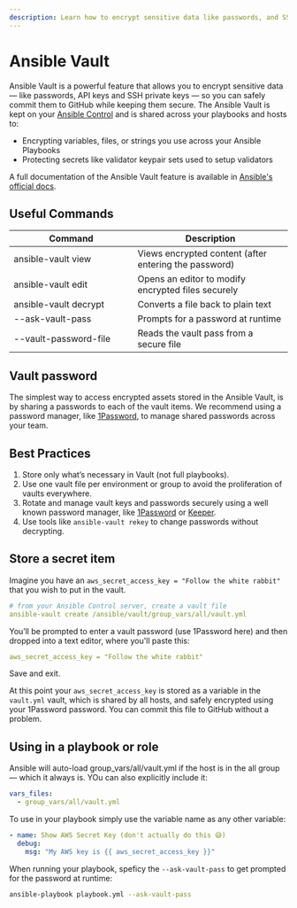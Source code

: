```yaml
---
description: Learn how to encrypt sensitive data like passwords, and SSH private keys
---
```


# Ansible Vault

Ansible Vault is a powerful feature that allows you to encrypt sensitive data — like passwords, API keys and SSH private keys — so you can safely commit them to GitHub while keeping them secure. The Ansible Vault is kept on your [Ansible Control](../hayek-validator-kit/ansible-control.md) and is shared across your playbooks and hosts to:

* Encrypting variables, files, or strings you use across your Ansible Playbooks
* Protecting secrets like validator keypair sets used to setup validators

A full documentation of the Ansible Vault feature is available in [Ansible's official docs](https://docs.ansible.com/ansible/2.9/user_guide/vault.html).

## Useful Commands

<table><thead><tr><th width="208.18359375">Command</th><th>Description</th></tr></thead><tbody><tr><td>ansible-vault view</td><td>Views encrypted content (after entering the password)</td></tr><tr><td>ansible-vault edit</td><td>Opens an editor to modify encrypted files securely</td></tr><tr><td>ansible-vault decrypt</td><td>Converts a file back to plain text</td></tr><tr><td>--ask-vault-pass</td><td>Prompts for a password at runtime</td></tr><tr><td>--vault-password-file</td><td>Reads the vault pass from a secure file</td></tr></tbody></table>

## Vault password

The simplest way to access encrypted assets stored in the Ansible Vault, is by sharing a passwords to each of the vault items. We recommend using a password manager, like [1Password](1password.md),  to manage shared passwords across your team.

## Best Practices

1. Store only what’s necessary in Vault (not full playbooks).
2. Use one vault file per environment or group to avoid the proliferation of vaults everywhere.
3. Rotate and manage vault keys and passwords securely using a well known password manager, like [1Password](1password.md) or [Keeper](keeper.md).
4. Use tools like `ansible-vault rekey` to change passwords without decrypting.

## Store a secret item

Imagine you have an `aws_secret_access_key = "Follow the white rabbit"` that you wish to put in the vault.&#x20;

```yaml
# from your Ansible Control server, create a vault file
ansible-vault create /ansible/vault/group_vars/all/vault.yml
```

You’ll be prompted to enter a vault password (use 1Password here) and then dropped into a text editor, where you'll paste this:

```yaml
aws_secret_access_key = "Follow the white rabbit"
```

Save and exit.&#x20;

At this point your `aws_secret_access_key` is stored as a variable in the `vault.yml` vault, which is shared by all hosts, and safely encrypted using your 1Password password. You can commit this file to GitHub without a problem.

## Using in a playbook or role

Ansible will auto-load group\_vars/all/vault.yml if the host is in the all group — which it always is. YOu can also explicitly include it:

```yaml
vars_files:
  - group_vars/all/vault.yml
```

To use in your playbook simply use the variable name as any other variable:&#x20;

```yaml
- name: Show AWS Secret Key (don't actually do this 😅)
  debug:
    msg: "My AWS key is {{ aws_secret_access_key }}"
```

When running your playbook, speficy the `--ask-vault-pass` to get prompted for the password at runtime:

```bash
ansible-playbook playbook.yml --ask-vault-pass
```

